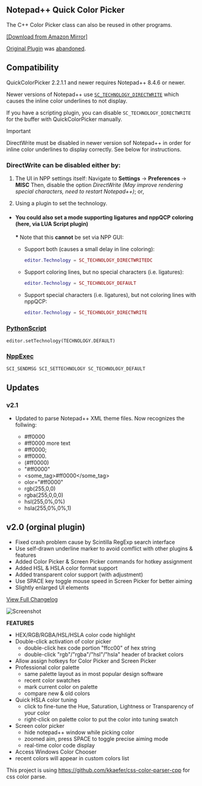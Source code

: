 ## Notepad++ Quick Color Picker

The C++ Color Picker class can also be reused in other programs.

[[Download from Amazon Mirror]](https://s3-ap-southeast-1.amazonaws.com/nppqcp/nppqcp-2.0.zip)

[Original Plugin](https://github.com/nulled666/nppqcp) was [abandoned](https://github.com/nulled666/nppqcp/issues/30#issuecomment-471243027).

## Compatibility

QuickColorPicker 2.2.1.1 and newer requires Notepad++ 8.4.6 or newer.

Newer versions of Notepad++ use [`SC_TECHNOLOGY_DIRECTWRITE`](https://www.scintilla.org/ScintillaDoc.html#SCI_SETTECHNOLOGY) which causes the inline color underlines to not display.  

If you have a scripting plugin, you can disable `SC_TECHNOLOGY_DIRECTWRITE` for the buffer with QuickColorPicker manually.

>[!IMPORTANT]
>DirectWrite must be disabled in newer version sof Notepad++ in order for inline color underlines to display correctly. See below for instructions.

### DirectWrite can be disabled either by:

1. The UI in NPP settings itself:
   Navigate to **Settings** -> **Preferences** -> **MISC**
   Then, disable the option _DirectWrite (May improve rendering special characters, need to restart Notepad++)_; or,
   
3. Using a plugin to set the technology.

 - #### You could  also set a mode supporting ligatures and nppQCP coloring (here, via LUA Script plugin)

   **\*** Note that this **cannot** be set via NPP GUI:
   - Support both (causes a small delay in line coloring):
     
     ```lua
     editor.Technology = SC_TECHNOLOGY_DIRECTWRITEDC
     ```
     
   - Support coloring lines, but no special characters (i.e. ligatures):
     
      ```lua
      editor.Technology = SC_TECHNOLOGY_DEFAULT
      ```
      
    - Support special characters (i.e. ligatures), but not coloring lines with nppQCP:
      
      ```lua
      editor.Technology = SC_TECHNOLOGY_DIRECTWRITE
      ```


### [PythonScript](https://github.com/bruderstein/PythonScript/)

```
editor.setTechnology(TECHNOLOGY.DEFAULT)
```

### [NppExec](https://github.com/d0vgan/nppexec)

```
SCI_SENDMSG SCI_SETTECHNOLOGY SC_TECHNOLOGY_DEFAULT
```

## Updates

### v2.1

- Updated to parse Notepad++ XML theme files.  Now recognizes the follwing:

    + #ff0000
    + #ff0000 more text
    + #ff0000;
    + #ff0000.
    + (#ff0000)
    + "#ff0000"
    + \<some_tag\>#ff0000\</some_tag\>
    + olor="#ff0000"
    + rgb(255,0,0)
    + rgba(255,0,0,0)
    + hsl(255,0%,0%)
    + hsla(255,0%,0%,1)

## v2.0 (orginal plugin)

- Fixed crash problem cause by Scintilla RegExp search interface
- Use self-drawn underline marker to avoid comflict with other plugins & features
- Added Color Picker & Screen Picker commands for hotkey assignment
- Added HSL & HSLA color format support
- Added transparent color support (with adjustment)
- Use SPACE key toggle mouse speed in Screen Picker for better aiming
- Slightly enlarged UI elements

[View Full Changelog](https://github.com/nulled666/nppqcp/blob/wiki/Changelog.md)


![Screenshot](https://s3-ap-southeast-1.amazonaws.com/nppqcp/features-2.0.png)

**FEATURES**

- HEX/RGB/RGBA/HSL/HSLA color code highlight
- Double-click activation of color picker
  - double-click hex code portion "ffcc00" of hex string
  - double-click "rgb"/"rgba"/"hsl"/"hsla" header of bracket colors
- Allow assign hotkeys for Color Picker and Screen Picker
- Professional color palette
  - same palette layout as in most popular design software
  - recent color swatches
  - mark current color on palette
  - compare new & old colors
- Quick HSLA color tuning
  - click to fine-tune the Hue, Saturation, Lightness or Transparency of your color
  - right-click on palette color to put the color into tuning swatch
- Screen color picker
  - hide notepad++ window while picking color
  - zoomed aim, press SPACE to toggle precise aiming mode
  - real-time color code display
-  Access Windows Color Chooser
  - recent colors will appear in custom colors list

This project is using https://github.com/kkaefer/css-color-parser-cpp for css color parse.
